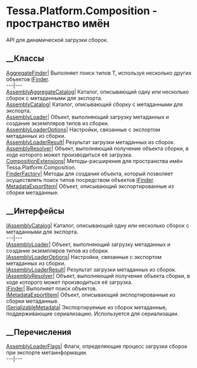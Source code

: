 # Tessa.Platform.Composition - пространство имён
API для динамической загрузки сборок.
##  __Классы
[AggregateFinder<T>](T_Tessa_Platform_Composition_AggregateFinder_1.htm)|
Выполняет поиск типов T, используя несколько других объектов
[IFinder<T>](T_Tessa_Platform_Composition_IFinder_1.htm).  
---|---  
[AssemblyAggregateCatalog](T_Tessa_Platform_Composition_AssemblyAggregateCatalog.htm)|
Каталог, описывающий одну или несколько сборок с метаданными для экспорта.  
[AssemblyCatalog](T_Tessa_Platform_Composition_AssemblyCatalog.htm)|  Каталог,
описывающий сборку с метаданными для экспорта.  
[AssemblyLoader<TMetadata>](T_Tessa_Platform_Composition_AssemblyLoader_1.htm)|
Объект, выполняющий загрузку метаданных и создание экземпляров типов из
сборки.  
[AssemblyLoaderOptions](T_Tessa_Platform_Composition_AssemblyLoaderOptions.htm)|
Настройки, связанные с экспортом метаданных из сборки.  
[AssemblyLoaderResult<TMetadata>](T_Tessa_Platform_Composition_AssemblyLoaderResult_1.htm)|
Результат загрузки метаданных из сборок.  
[AssemblyResolver](T_Tessa_Platform_Composition_AssemblyResolver.htm)|
Объект, выполняющий получение объекта сборки, в ходе которого может
производиться её загрузка.  
[CompositionExtensions](T_Tessa_Platform_Composition_CompositionExtensions.htm)|
Методы-расширения для пространства имён Tessa.Platform.Composition.  
[FinderFactory](T_Tessa_Platform_Composition_FinderFactory.htm)|  Методы для
создания объекта, который позволяет осуществлять поиск типов посредством
объектов [IFinder<T>](T_Tessa_Platform_Composition_IFinder_1.htm).  
[MetadataExportItem<TMetadata>](T_Tessa_Platform_Composition_MetadataExportItem_1.htm)|
Объект, описывающий экспортированные из сборки метаданные.  
## __Интерфейсы
[IAssemblyCatalog](T_Tessa_Platform_Composition_IAssemblyCatalog.htm)|
Каталог, описывающий одну или несколько сборок с метаданными для экспорта.  
---|---  
[IAssemblyLoader<TMetadata>](T_Tessa_Platform_Composition_IAssemblyLoader_1.htm)|
Объект, выполняющий загрузку метаданных и создание экземпляров типов из
сборки.  
[IAssemblyLoaderOptions](T_Tessa_Platform_Composition_IAssemblyLoaderOptions.htm)|
Настройки, связанные с экспортом метаданных из сборки.  
[IAssemblyLoaderResult<TMetadata>](T_Tessa_Platform_Composition_IAssemblyLoaderResult_1.htm)|
Результат загрузки метаданных из сборок.  
[IAssemblyResolver](T_Tessa_Platform_Composition_IAssemblyResolver.htm)|
Объект, выполняющий получение объекта сборки, в ходе которого может
производиться её загрузка.  
[IFinder<T>](T_Tessa_Platform_Composition_IFinder_1.htm)|  Выполняет поиск
объектов.  
[IMetadataExportItem<TMetadata>](T_Tessa_Platform_Composition_IMetadataExportItem_1.htm)|
Объект, описывающий экспортированные из сборки метаданные.  
[ISerializableMetadata<TMetadata>](T_Tessa_Platform_Composition_ISerializableMetadata_1.htm)|
Экспортируемые из сборок метаданные, поддерживающие сериализацию. Используется
для сериализации.  
## __Перечисления
[AssemblyLoaderFlags](T_Tessa_Platform_Composition_AssemblyLoaderFlags.htm)|
Флаги, определяющие процесс загрузки сборок при экспорте метаинформации.  
---|---
